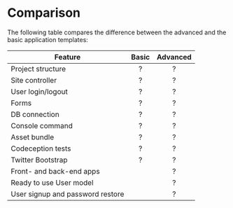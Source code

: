 Comparison
==========

The following table compares the difference between the advanced and the basic application templates:


| Feature  |  Basic  |  Advanced |
|---|:---:|:---:|
| Project structure |  ?  |  ?  |
| Site controller |  ?  |  ?  |
| User login/logout |   ?  |  ?  |
| Forms  |   ?  |  ?  |
| DB connection  |   ?  |  ?  |
| Console command  |   ?  |  ?  |
| Asset bundle  |   ?  |  ?  |
| Codeception tests  |   ?  |  ?  |
| Twitter Bootstrap  |  ?   |  ?  |
| Front- and back-end apps  |    |  ?  |
| Ready to use User model |    |  ?  |
| User signup and password restore  |     |  ?  |
